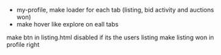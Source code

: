 
- my-profile, make loader for each tab (listing, bid activity and auctions won)
- make hover like explore on eall tabs

make btn in listing.html disabled if its the users listing
make listing won in profile right